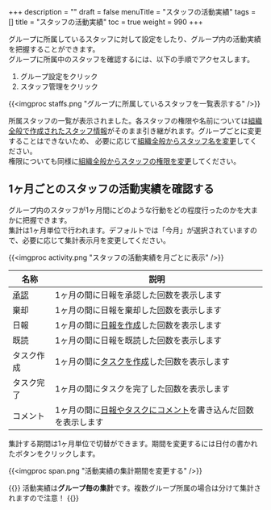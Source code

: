 +++
description = ""
draft = false
menuTitle = "スタッフの活動実績"
tags = []
title = "スタッフの活動実績"
toc = true
weight = 990
+++

グループに所属しているスタッフに対して設定をしたり、グループ内の活動実績を把握することができます。  
グループに所属中のスタッフを確認するには、以下の手順でアクセスします。

1. グループ設定をクリック
1. スタッフ管理をクリック

{{<imgproc staffs.png "グループに所属しているスタッフを一覧表示する" />}}

所属スタッフの一覧が表示されました。各スタッフの権限や名前については[組織全般で作成されたスタッフ情報](/org/staff/make/)がそのまま引き継がれます。グループごとに変更することはできないため、
必要に応じて[組織全般からスタッフ名を変更](/org/staff/manage/)してください。  
権限についても同様に[組織全般からスタッフの権限を変更](/org/staff/rank/)してください。

## 1ヶ月ごとのスタッフの活動実績を確認する

グループ内のスタッフが1ヶ月間にどのような行動をどの程度行ったのかを大まかに把握できます。  
集計は1ヶ月単位で行われます。デフォルトでは「今月」が選択されていますので、必要に応じて集計表示月を変更してください。

{{<imgproc activity.png "スタッフの活動実績を月ごとに表示" />}}

|名称|説明|
|---|---|
|[承認](/report/read/state/)|1ヶ月の間に日報を承認した回数を表示します|
|棄却|1ヶ月の間に日報を棄却した回数を表示します|
|日報|1ヶ月の間に[日報を作成](/report/write/)した回数を表示します|
|既読|1ヶ月の間に日報を既読した回数を表示します|
|タスク作成|1ヶ月の間に[タスクを作成](/task/add/)した回数を表示します|
|タスク完了|1ヶ月の間にタスクを完了した回数を表示します|
|コメント|1ヶ月の間に[日報やタスクにコメント](/report/read/comment/)を書き込んだ回数を表示します|

集計する期間は1ヶ月単位で切替ができます。期間を変更するには日付の書かれたボタンをクリックします。

{{<imgproc span.png "活動実績の集計期間を変更する" />}}

{{<alice pos="right" icon="here">}}
活動実績は**グループ毎の集計**です。複数グループ所属の場合は分けて集計されますので注意！
{{</alice>}}
